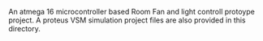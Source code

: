 An atmega 16 microcontroller based Room Fan and light controll protoype project.
A proteus VSM simulation project files are also provided in this directory.

